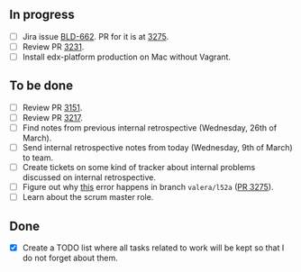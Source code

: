 ## In progress ##

- [ ] Jira issue [BLD-662](https://edx-wiki.atlassian.net/browse/BLD-662). PR for it is at [3275](https://github.com/edx/edx-platform/pull/3275).
- [ ] Review PR [3231](https://github.com/edx/edx-platform/pull/3231).
- [ ] Install edx-platform production on Mac without Vagrant.

## To be done ##

- [ ] Review PR [3151](https://github.com/edx/edx-platform/pull/3151).
- [ ] Review PR [3217](https://github.com/edx/edx-platform/pull/3217).
- [ ] Find notes from previous internal retrospective (Wednesday, 26th of March).
- [ ] Send internal retrospective notes from today (Wednesday, 9th of March) to team.
- [ ] Create tickets on some kind of tracker about internal problems discussed on internal retrospective.
- [ ] Figure out why [this](https://gist.github.com/valera-rozuvan/10283848) error happens in branch `valera/l52a` ([PR 3275](https://github.com/edx/edx-platform/pull/3275)).
- [ ] Learn about the scrum master role.

## Done ##

- [X] Create a TODO list where all tasks related to work will be kept so that I do not forget about them.
